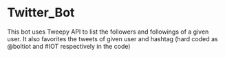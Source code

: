 # Twitter_Bot
This bot uses Tweepy API to list the followers and followings of a given user. It also favorites the tweets of given user and hashtag (hard coded as @boltiot and #IOT respectively in the code)